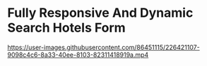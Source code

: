 # Fully Responsive And Dynamic Search Hotels Form


https://user-images.githubusercontent.com/86451115/226421107-9098c4c6-8a33-40ee-8103-82311418919a.mp4

